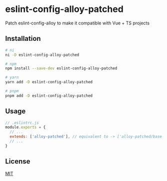 # eslint-config-alloy-patched
Patch eslint-config-alloy to make it compatible with Vue + TS projects

## Installation
```bash
# ni
ni -D eslint-config-alloy-patched

# npm
npm install --save-dev eslint-config-alloy-patched

# yarn
yarn add -D eslint-config-alloy-patched

# pnpm
pnpm add -D eslint-config-alloy-patched
```

## Usage
```javascript
// .eslintrc.js
module.exports = {
  // ...
  extends: ['alloy-patched'], // equivalent to -> ['alloy-patched/base', 'alloy-patched/vue', 'alloy-patched/typescript']
  // ...
}
```

## License
[MIT](https://mit-license.org)
